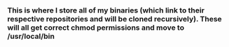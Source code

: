 ### This is where I store all of my binaries (which link to their respective repositories and will be cloned recursively). These will all get correct chmod permissions and move to /usr/local/bin
